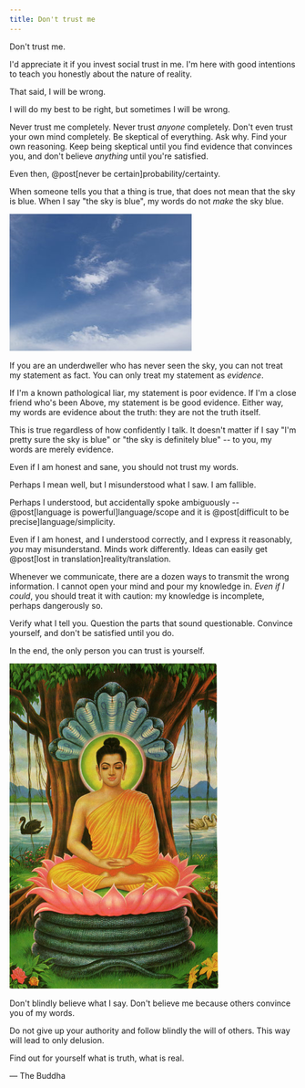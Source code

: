 ```yaml
---
title: Don't trust me
---
```

Don't trust me.

I'd appreciate it if you invest social trust in me. I'm here with good intentions to teach you honestly about the nature of reality.

That said, I will be wrong.

I will do my best to be right, but sometimes I will be wrong.

Never trust me completely. Never trust *anyone* completely. Don't even trust your own mind completely. Be skeptical of everything. Ask why. Find your own reasoning. Keep being skeptical until you find evidence that convinces you, and don't believe *anything* until you're <span class="info" markdown="inline">satisfied</span>.

<aside class="info" markdown="block">
Even then, @post[never be certain]probability/certainty.
</aside>

When someone tells you that a thing is true, that does not mean that the sky is blue. When I say "the sky is blue", my words do not *make* the sky blue.

![Sky](/images/sky.JPG)

If you are an underdweller who has never seen the sky, you can not treat my statement as fact. You can only treat my statement as *evidence*.

If I'm a known pathological liar, my statement is poor evidence. If I'm a close friend who's been Above, my statement is be good evidence. Either way, my words are evidence about the truth: they are not the truth itself.

This is true regardless of how confidently I talk. It doesn't matter if I say "I'm pretty sure the sky is blue" or "the sky is definitely blue" -- to you, my words are merely evidence.

Even if I am honest and sane, you should not trust my words.

Perhaps I mean well, but I misunderstood what I saw. I am fallible.

Perhaps I understood, but accidentally spoke ambiguously -- @post[language is powerful]language/scope and it is @post[difficult to be precise]language/simplicity.

Even if I am honest, and I understood correctly, and I express it reasonably, *you* may misunderstand. Minds work differently. Ideas can easily get @post[lost in translation]reality/translation.

Whenever we communicate, there are a dozen ways to transmit the wrong information. I cannot open your mind and pour my knowledge in. *Even if I could*, you should treat it with caution: my knowledge is incomplete, perhaps dangerously so.

Verify what I tell you. Question the parts that sound questionable. Convince yourself, and don't be satisfied until you do.

In the end, the only person you can trust is yourself.

![Buddha](/images/buddha.jpg)

<aside class="info" markdown="block">
<p>Don't blindly believe what I say. Don't believe me because others convince you of my words.</p>
<p>Do not give up your authority and follow blindly the will of others. This way will lead to only delusion.</p>
<p>Find out for yourself what is truth, what is real.</p>
— The Buddha
</aside>

